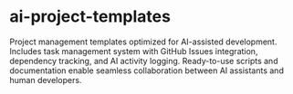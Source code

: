 # ai-project-templates
Project management templates optimized for AI-assisted development. Includes task management system with GitHub Issues integration, dependency tracking, and AI activity logging. Ready-to-use scripts and documentation enable seamless collaboration between AI assistants and human developers.
